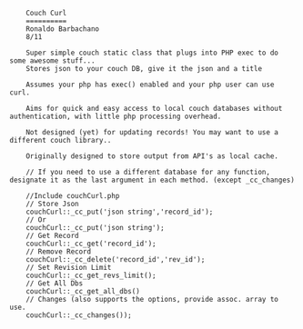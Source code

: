         Couch Curl
        ==========
        Ronaldo Barbachano
        8/11

        Super simple couch static class that plugs into PHP exec to do some awesome stuff...
        Stores json to your couch DB, give it the json and a title

        Assumes your php has exec() enabled and your php user can use curl.

        Aims for quick and easy access to local couch databases without authentication, with little php processing overhead.
        
        Not designed (yet) for updating records! You may want to use a different couch library..

        Originally designed to store output from API's as local cache.
        
        // If you need to use a different database for any function, designate it as the last argument in each method. (except _cc_changes)
        
        //Include couchCurl.php
        // Store Json
        couchCurl::_cc_put('json string','record_id');
        // Or
        couchCurl::_cc_put('json string');
        // Get Record
        couchCurl::_cc_get('record_id');
        // Remove Record
        couchCurl::_cc_delete('record_id','rev_id');
        // Set Revision Limit
        couchCurl::_cc_get_revs_limit();
        // Get All Dbs
        couchCurl::_cc_get_all_dbs()
        // Changes (also supports the options, provide assoc. array to use.
        couchCurl::_cc_changes());
